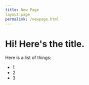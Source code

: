 ```yaml
---
title: New Page
layout:page
permalink: /newpage.html
---
```

# Hi! Here's the title.
Here is a list of things:
- 1
- 2
- 3
